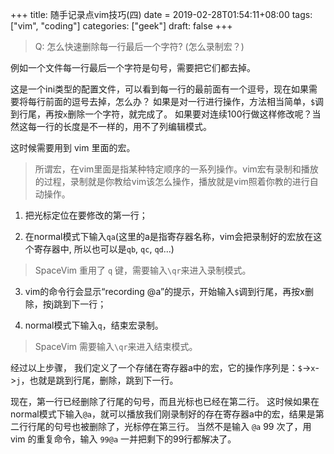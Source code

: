 +++
title: 随手记录点vim技巧(四)
date = 2019-02-28T01:54:11+08:00
tags: ["vim", "coding"]
categories: ["geek"]
draft: false
+++


> Q: 怎么快速删除每一行最后一个字符?
(怎么录制宏？)

例如一个文件每一行最后一个字符是句号，需要把它们都去掉。

<!--more-->

这是一个ini类型的配置文件，可以看到每一行的最前面有一个逗号，现在如果需要将每行前面的逗号去掉，怎么办？
如果是对一行进行操作，方法相当简单，`$`调到行尾，再按`x`删除一个字符，就完成了。
如果要对连续100行做这样修改呢？当然这每一行的长度是不一样的，用不了列编辑模式。

这时候需要用到 vim 里面的宏。

> 所谓宏，在vim里面是指某种特定顺序的一系列操作。vim宏有录制和播放的过程，录制就是你教给vim该怎么操作，播放就是vim照着你教的进行自动操作。

1. 把光标定位在要修改的第一行；

2. 在normal模式下输入`qa`(这里的a是指寄存器名称，vim会把录制好的宏放在这个寄存器中, 所以也可以是`qb`, `qc`, `qd`...)
> SpaceVim 重用了 `q` 键，需要输入`\qr`来进入录制模式。

3. vim的命令行会显示“recording @a”的提示，开始输入`$`调到行尾，再按x删除，按j跳到下一行；

4. normal模式下输入`q`，结束宏录制。
> SpaceVim 需要输入`\qr`来进入结束模式。

经过以上步骤， 我们定义了一个存储在寄存器a中的宏，它的操作序列是：`$`->`x`->`j`，也就是跳到行尾，删除，跳到下一行。

现在，第一行已经删除了行尾的句号，而且光标也已经在第二行。
这时候如果在normal模式下输入`@a`，就可以播放我们刚录制好的存在寄存器a中的宏，结果是第二行行尾的句号也被删除了，光标停在第三行。
当然不是输入 `@a` 99 次了，用 vim 的重复命令，输入 `99@a` 一并把剩下的99行都解决了。
